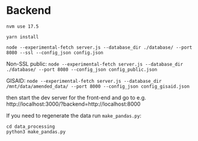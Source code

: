 # Backend

`nvm use 17.5`

`yarn install`

`node --experimental-fetch server.js --database_dir ./database/ --port 8080 --ssl --config_json config.json`

Non-SSL public:
`node --experimental-fetch server.js --database_dir ./database/ --port 8080 --config_json config_public.json`

GISAID:
`node --experimental-fetch server.js --database_dir /mnt/data/amended_data/ --port 8000 --config_json config_gisaid.json`

then start the dev server for the front-end and go to e.g. http://localhost:3000/?backend=http://localhost:8000

If you need to regenerate the data run `make_pandas.py`:

```
cd data_processing
python3 make_pandas.py
```
